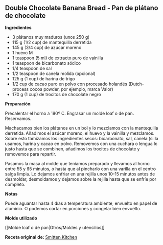 ## Double Chocolate Banana Bread - Pan de plátano de chocolate

**Ingredientes**

- 3 plátanos muy maduros (unos 250 g)
- 115 g (1/2 cup) de mantequilla derretida
- 145 g (3/4 cup) de azúcar moreno
- 1 huevo M
- 1 teaspoon (5 ml) de extracto puro de vainilla
- 1 teaspoon de bicarbonato sódico
- 1/4 teaspoon de sal
- 1/2 teaspoon de canela molida (opcional)
- 125 g (1 cup) de harina de trigo
- 1/2 cup de cacao puro en polvo con procesado holandés (Dutch-process cocoa powder, por ejemplo, marca Valor)
- 170 g (1 cup) de trocitos de chocolate negro

**Preparación**


Precalentar el horno a 180º C. Engrasar un molde loaf o de pan. Reservamos.

Machacamos bien los plátanos en un bol y lo mezclamos con la mantequilla derretida. Añadimos el azúcar moreno, el huevo y la vainilla y mezclamos. Sobre esto tamizamos los ingredientes secos: bicarbonato, sal, canela (si la usamos, harina y cacao en polvo. Removemos con una cuchara o lengua lo justo hasta que se combinen, añadimos los trocitos de chocolate y removemos para repartir.

Pasamos la masa al molde que teníamos preparado y llevamos al horno entre 55 y 65 minutos, o hasta que al pincharlo con una varilla en el centro salga limpia. Lo dejamos enfriar en una rejilla unos 10-15 minutos antes de desmoldar, desmoldamos y dejamos sobre la rejilla hasta que se enfríe por completo.

**Notas**

Puede aguantar hasta 4 días a temperatura ambiente, envuelto en papel de aluminio. O podemos cortar en porciones y congelar bien envuelto.

**Molde utilizado**

[[Molde loaf o de pan|Otros/Moldes y utensilios]]

**Receta original de:** [Smitten Kitchen](https://smittenkitchen.com/2014/03/double-chocolate-banana-bread/)